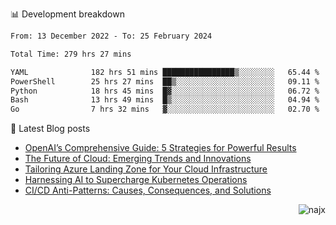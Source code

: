 📊 Development breakdown
<!--START_SECTION:waka-->

```txt
From: 13 December 2022 - To: 25 February 2024

Total Time: 279 hrs 27 mins

YAML              182 hrs 51 mins ████████████████▒░░░░░░░░   65.44 %
PowerShell        25 hrs 27 mins  ██▒░░░░░░░░░░░░░░░░░░░░░░   09.11 %
Python            18 hrs 45 mins  █▓░░░░░░░░░░░░░░░░░░░░░░░   06.72 %
Bash              13 hrs 49 mins  █▒░░░░░░░░░░░░░░░░░░░░░░░   04.94 %
Go                7 hrs 32 mins   ▓░░░░░░░░░░░░░░░░░░░░░░░░   02.70 %
```

<!--END_SECTION:waka-->

📕 Latest Blog posts

<!-- BLOG-POST-LIST:START -->
- [OpenAI’s Comprehensive Guide: 5 Strategies for Powerful Results](https://najx.dev/openai's-comprehensive-guide-to-prompt-writing-five-new-strategies-for-powerful-results/)
- [The Future of Cloud: Emerging Trends and Innovations](https://najx.dev/the-future-of-cloud-emerging-trends-and-innovations/)
- [Tailoring Azure Landing Zone for Your Cloud Infrastructure](https://najx.dev/tailoring-your-azure-landing-zone-for-cloud-infrastructure/)
- [Harnessing AI to Supercharge Kubernetes Operations](https://najx.dev/harnessing-ai-to-supercharge-kubernetes-operations/)
- [CI/CD Anti-Patterns: Causes, Consequences, and Solutions](https://najx.dev/cicd-anti-patterns/)
<!-- BLOG-POST-LIST:END -->

<p align="right">
  <img src="https://komarev.com/ghpvc/?username=najx&label=GitHub%20Profile%20Views&color=yellow&style=flat" alt="najx" />
</p align="center">
